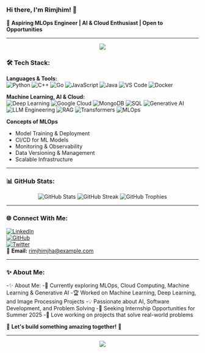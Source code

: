 ### Hi there, I'm Rimjhim! 👋

🚀 **Aspiring MLOps Engineer | AI & Cloud Enthusiast | Open to Opportunities**

---

<div align="center">
  <img src="https://capsule-render.vercel.app/api?type=waving&color=0:fc466b,100:3f5efb&height=200&section=header&text=Welcome%20to%20My%20Profile!&fontSize=35&fontColor=ffffff" />
</div>

### 🛠️ Tech Stack:

**Languages & Tools:**  
![Python](https://img.shields.io/badge/Python-3776AB?style=for-the-badge&logo=python&logoColor=white)
![C++](https://img.shields.io/badge/C++-00599C?style=for-the-badge&logo=cplusplus&logoColor=white)
![Go](https://img.shields.io/badge/Go-00ADD8?style=for-the-badge&logo=go&logoColor=white)
![JavaScript](https://img.shields.io/badge/JavaScript-F7DF1E?style=for-the-badge&logo=javascript&logoColor=black)
![Java](https://img.shields.io/badge/Java-007396?style=for-the-badge&logo=java&logoColor=white)
![VS Code](https://img.shields.io/badge/VS%20Code-007ACC?style=for-the-badge&logo=visualstudiocode&logoColor=white)
![Docker](https://img.shields.io/badge/Docker-2496ED?style=for-the-badge&logo=docker&logoColor=white)

**Machine Learning, AI & Cloud:**  
![Deep Learning](https://img.shields.io/badge/Deep%20Learning-FF4500?style=for-the-badge&logo=ai&logoColor=white)
![Google Cloud](https://img.shields.io/badge/Google%20Cloud-4285F4?style=for-the-badge&logo=googlecloud&logoColor=white)
![MongoDB](https://img.shields.io/badge/MongoDB-4EA94B?style=for-the-badge&logo=mongodb&logoColor=white)
![SQL](https://img.shields.io/badge/SQL-4479A1?style=for-the-badge&logo=postgresql&logoColor=white)
![Generative AI](https://img.shields.io/badge/Generative%20AI-FF4500?style=for-the-badge&logo=openai&logoColor=white)
![LLM Engineering](https://img.shields.io/badge/LLM%20Engineering-5C2D91?style=for-the-badge&logo=ai&logoColor=white)
![RAG](https://img.shields.io/badge/RAG-00A859?style=for-the-badge&logo=ai&logoColor=white)
![Transformers](https://img.shields.io/badge/Transformers-DC143C?style=for-the-badge&logo=pytorch&logoColor=white)
![MLOps](https://img.shields.io/badge/MLOps-32CD32?style=for-the-badge&logo=mlops&logoColor=white)

**Concepts of MLOps**
- Model Training & Deployment
- CI/CD for ML Models
- Monitoring & Observability
- Data Versioning & Management
- Scalable Infrastructure

---

### 📊 GitHub Stats:

<div align="center">
  <img src="https://github-readme-stats.vercel.app/api?username=rimjhimjha&show_icons=true&theme=radical" alt="GitHub Stats" />
  <img src="https://github-readme-streak-stats.herokuapp.com/?user=rimjhimjha&theme=radical" alt="GitHub Streak" />
  <img src="https://github-profile-trophy.vercel.app/?username=rimjhimjha&theme=radical&margin-w=15&margin-h=15" alt="GitHub Trophies" />
</div>

---

### 🌐 Connect With Me:

[![LinkedIn](https://img.shields.io/badge/LinkedIn-0A66C2?style=for-the-badge&logo=linkedin&logoColor=white)](https://www.linkedin.com/in/rimjhimjha/)  
[![GitHub](https://img.shields.io/badge/GitHub-181717?style=for-the-badge&logo=github&logoColor=white)](https://github.com/rimjhimjha)  
[![Twitter](https://img.shields.io/badge/Twitter-1DA1F2?style=for-the-badge&logo=twitter&logoColor=white)](https://twitter.com/yourusername)  
📧 **Email:** rimjhimjha@example.com  

---

### ✨ About Me:
-✨ About Me:
-🌱 Currently exploring MLOps, Cloud Computing, Machine Learning & Generative AI
-🏆 Worked on Machine Learning, Deep Learning, and Image Processing Projects
-💡 Passionate about AI, Software Development, and Problem Solving
-🎯 Seeking Internship Opportunities for Summer 2025
-🎨 Love working on projects that solve real-world problems

💬 **Let's build something amazing together!** 🚀

---

<div align="center">
  <img src="https://capsule-render.vercel.app/api?type=waving&color=0:3f5efb,100:fc466b&height=100&section=footer" />
</div>

